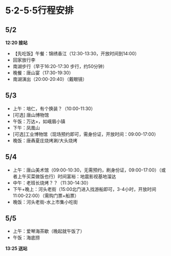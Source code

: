 # 5·2-5·5行程安排

## 5/2 

**12:20 接站**

- 【先吃饭】午餐：锦绣香江（12:30-13:30，开放时间到14:00）
- 回家放行李
- 南湖步行（早于16:20-17:30 步行，约50分钟）
- 晚餐：唐山宴（17:30-19:30）
- 南湖演出（20:00-20:40）（戴眼镜）

## 5/3

- 上午：培仁，有个换装？（10:00-11:30）
- [可选] 唐山博物馆
- 午饭：万达+，如峨眉小镇
- 下午：凤凰山
- [可选]工业博物馆（现场预约即可，需身份证，开放时间：09:00-17:00）
- 晚饭：唐羴夏庄烧烤涮/大头烧烤

## 5/4

- 上午：唐山美术馆（09:00-10:30，无需预约，刷身份证，09:00-17:00）（或者上午买菜做饭也行）时间富裕：地震影视基地溜达
- 中午：老班长烧烤？？（11:30-14:30）
- 下午+晚上：河头老街（15:00北门进入找游船即可，3-4小时，开放时间11:00-22:00）（需购门票+船票）
- 晚饭：河头老街-水上市集小吃街

## 5/5

- 上午：爱琴海茶歇（晚起就午饭了）
- 午饭：海底捞

**13:25 送站**


